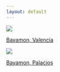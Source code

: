 ```yaml
---
layout: default
---
```


<div class="preview-panel">
	<a href="/Edweb/2015/10/10/Bayamon,-Valencia/">
		<img class="preview-images" src="/Edweb/Propiedades/venta/BAYAMON-VALENCIA/ba3.jpg">
		<p>Bayamon, Valencia</p>
	</a>
</div>
<div class="preview-panel">
	<a href="/Edweb/2015/10/23/Palacios-Bayamon/">
		<img  class="preview-images" src="/Edweb/Propiedades/venta/Palacios- Bayamon/9.JPG">
		<p>Bayamon, Palacios</p>
	</a>
</div>
